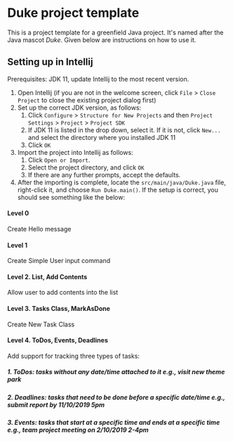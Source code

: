 # Duke project template

This is a project template for a greenfield Java project. It's named after the Java mascot _Duke_. Given below are instructions on how to use it.

## Setting up in Intellij

Prerequisites: JDK 11, update Intellij to the most recent version.

1. Open Intellij (if you are not in the welcome screen, click `File` > `Close Project` to close the existing project dialog first)
1. Set up the correct JDK version, as follows:
   1. Click `Configure` > `Structure for New Projects` and then `Project Settings` > `Project` > `Project SDK`
   1. If JDK 11 is listed in the drop down, select it. If it is not, click `New...` and select the directory where you installed JDK 11
   1. Click `OK`
1. Import the project into Intellij as follows:
   1. Click `Open or Import`.
   1. Select the project directory, and click `OK`
   1. If there are any further prompts, accept the defaults.
1. After the importing is complete, locate the `src/main/java/Duke.java` file, right-click it, and choose `Run Duke.main()`. If the setup is correct, you should see something like the below:



#### Level 0 
Create Hello message

#### Level 1 
Create Simple User input command

#### Level 2. List, Add Contents 
Allow user to add contents into the list

#### Level 3. Tasks Class, MarkAsDone
Create New Task Class

#### Level 4. ToDos, Events, Deadlines
Add support for tracking three types of tasks:

##### 1. ToDos: tasks without any date/time attached to it e.g., visit new theme park
##### 2. Deadlines: tasks that need to be done before a specific date/time e.g., submit report by 11/10/2019 5pm
##### 3. Events: tasks that start at a specific time and ends at a specific time e.g., team project meeting on 2/10/2019 2-4pm
